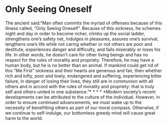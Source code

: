 # Only Seeing Oneself

​The ancient said:​“Man often commits the myriad of offenses because of this illness called, “Only Seeing Oneself”. Because of this sickness, he schemes night and day in order to become richer, climbs up the social ladder, strengthens one’s safety net, indulges in pleasures, assures one’s survival, lengthens one’s life while not caring whether or not others are poor and destitute, experiences danger and difficulty, and fails miserably or loses his life. In other words, he doesn’t care for other living beings and has no respect for the rules of morality and propriety. Therefore, he may have a human body, but he is no better than an animal.      If mankind could get rid of this “Me First” sickness and their hearts are generous and fair, then whether rich and lofty, poor and lowly, endangered and suffering, experiencing bitter failure, in danger of losing their lives, they still are in communion with all others and in accord with the rules of morality and propriety: that is truly self and others united in one substance.”* * * * *Modern society’s recent developments can be attributed to the culture of the individual. However, in order to ensure continued advancements, we must wake up to the necessity of benefitting others as part of our moral compass. Otherwise, if we continue to self-indulge, our bottomless greedy mind will cause great harm to the world.